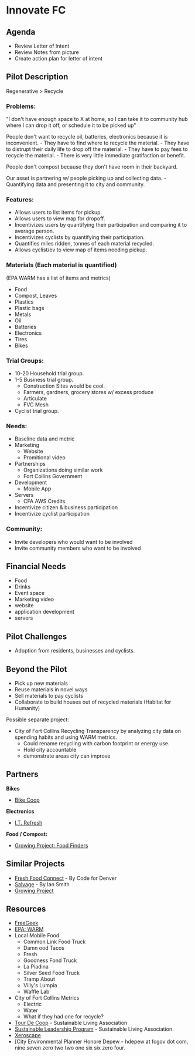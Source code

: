 # Innovate FC

## Agenda

- Review Letter of Intent
- Review Notes from picture
- Create action plan for letter of intent

## Pilot Description

Regenerative > Recycle

### Problems:

"I don't have enough space to X at home, so I can take it to community hub where I can drop it off, or schedule it to be picked up"

People don't want to recycle oil, batteries, electronics because it is inconvenient.
	- They have to find where to recycle the material.
	- They have to distrupt their daily life to drop off the material.
	- They have to pay fees to recycle the material.
	- There is very little immediate gratifaction or benefit.

People don't compost because they don't have room in their backyard.

Our asset is partnering w/ people picking up and collecting data.
	- Quantifying data and presenting it to city and community.

### Features:

- Allows users to list items for pickup.
- Allows users to view map for dropoff.
- Incentivizes users by quantifying their participation and comparing it to average person.
- Incentivizes cyclists by quantifying their participation.
- Quantifies miles ridden, tonnes of each material recycled.
- Allows cyclist/ev to view map of items needing pickup.

### Materials (Each material is quantified)

(EPA WARM has a list of items and metrics)

- Food
- Compost, Leaves
- Plastics
- Plastic bags
- Metals
- Oil
- Batteries
- Electronics
- Tires
- Bikes

### Trial Groups:

- 10-20 Household trial group. 
- 1-5 Business trial group.
	- Construction Sites would be cool.
	- Farmers, gardners, grocery stores w/ excess produce
	- Articulate
	- FVC Mesh
- Cyclist trial group.

### Needs:

- Baseline data and metric
- Marketing
	- Website
	- Promitional video
- Partnerships
	- Organizations doing similar work
	- Fort Collins Government
- Development
	- Mobile App
- Servers
	- CFA AWS Credits
- Incentivize citizen & business participation
- Incentivize cyclist participation

### Community:

- Invite developers who would want to be involved
- Invite community members who want to be involved

## Financial Needs

- Food
- Drinks
- Event space
- Marketing video
- website
- application development
- servers

## Pilot Challenges

- Adoption from residents, businesses and cyclists.

## Beyond the Pilot

- Pick up new materials
- Reuse materials in novel ways
- Sell materials to pay cyclists
- Collaborate to build houses out of recycled materials (Habitat for Humanity)

Possible separate project:

- City of Fort Collins Recycling Transparency by analyzing city data on spending habits and using WARM metrics.
	- Could rename recycling with carbon footprint or energy use.
	- Hold city accountable
	- demonstrate areas city can improve

## Partners

**Bikes**

- [Bike Coop](http://fcbikecoop.org/)

**Electronics**

- [I.T. Refresh](www.itrefresh.org)

**Food / Compost:**

- [Growing Project: Food Finders](http://www.thegrowingproject.org/food-finders.html)

## Similar Projects

- [Fresh Food Connect](http://www.freshfoodconnect.org/#/) - By Code for Denver
- [Salvage](https://salvage.firebaseapp.com/#/) - By Ian Smith
- [Growing Project](http://www.thegrowingproject.org/food-finders) 

## Resources

- [FreeGeek](www.freegeek.org)
- [EPA: WARM](https://www.epa.gov/warm)
- Local Mobile Food
	- Common Link Food Truck
	- Damn ood Tacos
	- Fresh
	- Goodness Fond Truck
	- La Piadina
	- Silver Seed Food Truck
	- Tramp About
	- Villy's Lumpia
	- Waffle Lab
- City of Fort Collins Metrics
	- Electric
	- Water
	- What if they had one for recycle?
- [Tour De Coop](sustainablelivingassociation.org) - Sustainable Living Association
- [Sustainable Leadership Program](sustainablelivingassociation.org) - Sustainable Living Association
- [Xeroscape](www.plantselect.org)
- [City Environmental Planner Honore Depew - hdepew at fcgov dot com, nine seven zero two two one six six zero four.

